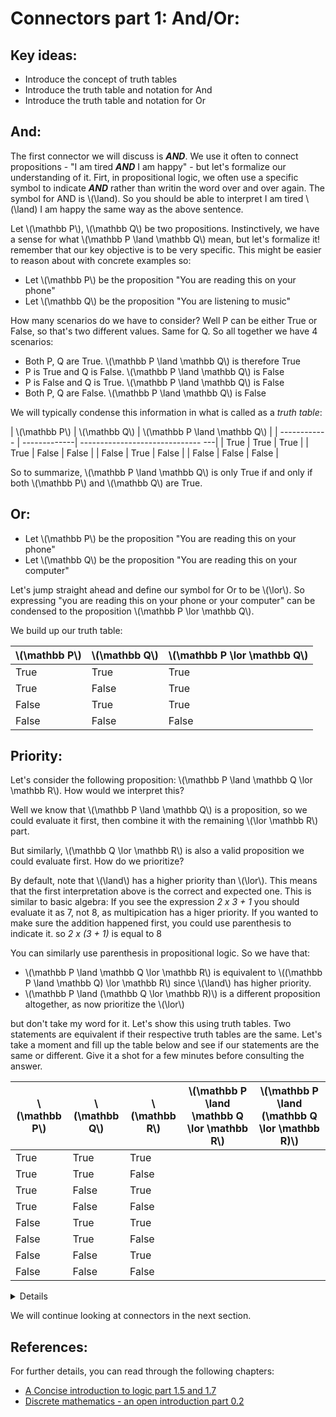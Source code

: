 # Connectors part 1: And/Or:

## Key ideas:
- Introduce the concept of truth tables
- Introduce the truth table and notation for And
- Introduce the truth table and notation for Or

## And:
The first connector we will discuss is ***AND***. We use it often to connect propositions - "I am tired ***AND*** I am happy" - but let's formalize our understanding of it. Firt, in propositional logic, we often use a specific symbol to indicate ***AND*** rather than writin the word over and over again. The symbol for AND is \\(\land). So you should be able to interpret I am tired \\(\land) I am happy the same way as the above sentence.

Let \\(\mathbb P\\), \\(\mathbb Q\\) be two propositions. Instinctively, we have a sense for what \\(\mathbb P \land \mathbb Q\\) mean, but let's formalize it! remember that our key objective is to be very specific. This might be easier to reason about with concrete examples so:
- Let \\(\mathbb P\\) be the proposition "You are reading this on your phone"
- Let \\(\mathbb Q\\) be the proposition "You are listening to music"

How many scenarios do we have to consider? Well P can be either True or False, so that's two different values. Same for Q. So all together we have 4 scenarios:
- Both P, Q are True. \\(\mathbb P \land \mathbb Q\\) is therefore True
- P is True and Q is False. \\(\mathbb P \land \mathbb Q\\) is False
- P is False and Q is True. \\(\mathbb P \land \mathbb Q\\) is False
- Both P, Q are False. \\(\mathbb P \land \mathbb Q\\) is False

We will typically condense this information in what is called as a *truth table*:

| \\(\mathbb P\\) | \\(\mathbb Q\\) | \\(\mathbb P \land \mathbb Q\\) |
| ------------ | -------------| ------------------------------ ---|
| True | True | True |
| True | False | False | 
| False | True | False | 
| False | False | False | 

So to summarize, \\(\mathbb P \land \mathbb Q\\) is only True if and only if both \\(\mathbb P\\) and \\(\mathbb Q\\) are True.

## Or:

- Let \\(\mathbb P\\) be the proposition "You are reading this on your phone"
- Let \\(\mathbb Q\\) be the proposition "You are reading this on your computer"

Let's jump straight ahead and define our symbol for Or to be \\(\lor\\). So expressing  "you are reading this on your phone or your computer" can be condensed to the proposition \\(\mathbb P \lor \mathbb Q\\). 

We build up our truth table:

| \\(\mathbb P\\) | \\(\mathbb Q\\) | \\(\mathbb P \lor \mathbb Q\\) |
| ------------ | -------------| -----------------------------------|
| True | True | True |
| True | False | True | 
| False | True | True | 
| False | False | False | 

## Priority:
Let's consider the following proposition: \\(\mathbb P \land \mathbb Q \lor \mathbb R\\). How would we interpret this?

Well we know that \\(\mathbb P \land \mathbb Q\\) is a proposition, so we could evaluate it first, then combine it with the remaining \\(\lor \mathbb R\\) part.

But similarly, \\(\mathbb Q \lor \mathbb R\\) is also a valid proposition we could evaluate first. How do we prioritize? 

By default, note that \\(\land\\) has a higher priority than \\(\lor\\). This means that the first interpretation above is the correct and expected one. 
This is similar to basic algebra: If you see the expression *2 x 3 + 1* you should evaluate it as 7, not 8, as multipication has a higer priority. If you wanted to make sure the addition happened first, you could use parenthesis to indicate it. so *2 x (3 + 1)* is equal to 8

You can similarly use parenthesis in propositional logic. So we have that:
- \\(\mathbb P \land \mathbb Q \lor \mathbb R\\) is equivalent to  \\((\mathbb P \land \mathbb Q) \lor \mathbb R\\) since \\(\land\\) has higher priority.
-  \\(\mathbb P \land (\mathbb Q \lor \mathbb R)\\) is a different proposition altogether, as now prioritize the \\(\lor\\)

but don't take my word for it. Let's show this using truth tables. Two statements are equivalent if their respective truth tables are the same. Let's take a moment and fill up the table below and see if our statements are the same or different. Give it a shot for a few minutes before consulting the answer.

| \\(\mathbb P\\) | \\(\mathbb Q\\) | \\(\mathbb R\\) | \\(\mathbb P \land \mathbb Q \lor \mathbb R\\) | \\(\mathbb P \land (\mathbb Q \lor \mathbb R)\\) |
| ------------ | -------------| -----------------------------------|--|---| 
| True | True | True | | |
| True | True | False | | |
| True | False | True | | |
| True | False | False | | |
| False | True | True | | |
| False | True | False | | |
| False | False | True | | |
| False | False | False | | |

<details>answer:

| \\(\mathbb P\\) | \\(\mathbb Q\\) | \\(\mathbb R\\) | \\(\mathbb P \land \mathbb Q \lor \mathbb R\\) | \\(\mathbb P \land (\mathbb Q \lor \mathbb R)\\) |
| ------------ | -------------| -----------------------------------|--|---| 
| True | True | True | True| True |
| True | True | False | True | True |
| True | False | True | True | True |
| True | False | False | False | False |
| False | True | True | True | False |
| False | True | False | False | False |
| False | False | True | True | False |
| False | False | False | False| False |

As you can tell, the fourth and fifth columns are different, so the two statements are *not* equivalent. You can use truth tables to assess if two propositions are the same by simply showing that they evaluate the 
</details>

We will continue looking at connectors in the next section.

## References:

For further details, you can read through the following chapters:
- [A Concise introduction to logic part 1.5 and 1.7](https://open.umn.edu/opentextbooks/textbooks/452)
- [Discrete mathematics - an open introduction part 0.2](http://discrete.openmathbooks.org/dmoi3/sec_propositional.html)

